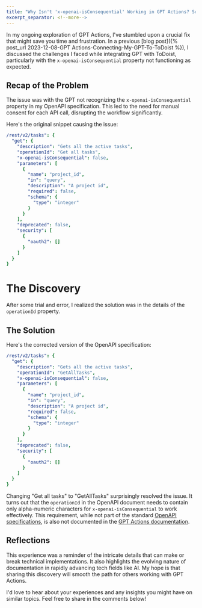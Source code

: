 ```yaml
---
title: "Why Isn't 'x-openai-isConsequential' Working in GPT Actions? Solved it!"
excerpt_separator: <!--more-->
---
```


In my ongoing exploration of GPT Actions, I've stumbled upon a crucial fix that might save you time and frustration. In a previous [blog post]({% post_url 2023-12-08-GPT Actions-Connecting-My-GPT-To-ToDoist %}), I discussed the challenges I faced while integrating GPT with ToDoist, particularly with the `x-openai-isConsequential` property not functioning as expected.
<!--more-->

## Recap of the Problem
The issue was with the GPT not recognizing the `x-openai-isConsequential` property in my OpenAPI specification. This led to the need for manual consent for each API call, disrupting the workflow significantly.

Here's the original snippet causing the issue:

```yaml
/rest/v2/tasks": {
  "get": {
    "description": "Gets all the active tasks",
    "operationId": "Get all tasks",
    "x-openai-isConsequential": false,
    "parameters": [
      {
        "name": "project_id",
        "in": "query",
        "description": "A project id",
        "required": false,
        "schema": {
          "type": "integer"
        }
      }
    ],
    "deprecated": false,
    "security": [
      {
        "oauth2": []
      }
    ]
  }
}
```

# The Discovery
After some trial and error, I realized the solution was in the details of the `operationId` property.

## The Solution

Here's the corrected version of the OpenAPI specification:

```yaml
/rest/v2/tasks": {
  "get": {
    "description": "Gets all the active tasks",
    "operationId": "GetAllTasks",
    "x-openai-isConsequential": false,
    "parameters": [
      {
        "name": "project_id",
        "in": "query",
        "description": "A project id",
        "required": false,
        "schema": {
          "type": "integer"
        }
      }
    ],
    "deprecated": false,
    "security": [
      {
        "oauth2": []
      }
    ]
  }
}
```

Changing "Get all tasks" to "GetAllTasks" surprisingly resolved the issue. It turns out that the `operationId` in the OpenAPI document needs to contain only alpha-numeric characters for `x-openai-isConsequential` to work effectively. This requirement, while not part of the standard [OpenAPI specifications](https://swagger.io/docs/specification/paths-and-operations/), is also not documented in the [GPT Actions documentation](https://platform.openai.com/docs/actions/consequential-flag).

## Reflections
This experience was a reminder of the intricate details that can make or break technical implementations. It also highlights the evolving nature of documentation in rapidly advancing tech fields like AI. My hope is that sharing this discovery will smooth the path for others working with GPT Actions.

I'd love to hear about your experiences and any insights you might have on similar topics. Feel free to share in the comments below!